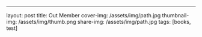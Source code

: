 ---
layout: post
title: Out Member
cover-img: /assets/img/path.jpg
thumbnail-img: /assets/img/thumb.png
share-img: /assets/img/path.jpg
tags: [books, test]

